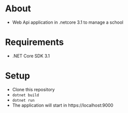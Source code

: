 # About
- Web Api application in .netcore 3.1 to manage a school

# Requirements

- .NET Core SDK 3.1

# Setup

- Clone this repository
- `dotnet build`
- `dotnet run`
- The application will start in https://localhost:9000
